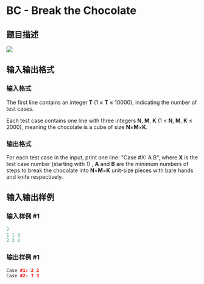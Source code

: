# BC - Break the Chocolate

## 题目描述

![](https://cdn.luogu.com.cn/upload/vjudge_pic/SP9935/4a635091768fe96354dfd3ca876eccae1e2e7e4e.png)

## 输入输出格式

### 输入格式

The first line contains an integer **T** (1 ≤ **T** ≤ 10000), indicating the number of test cases.

Each test case contains one line with three integers **N**, **M**, **K** (1 ≤ **N**, **M**, **K** ≤ 2000), meaning the chocolate is a cube of size **N**×**M**×**K**.

### 输出格式

For each test case in the input, print one line: "Case #X: A B", where **X** is the test case number (starting with 1) , **A** and **B** are the minimum numbers of steps to break the chocolate into **N**×**M**×**K** unit-size pieces with bare hands and knife respectively.

## 输入输出样例

### 输入样例 #1

```cpp
2
1 1 3
2 2 2
```


### 输出样例 #1

```cpp
Case #1: 2 2
Case #2: 7 3
```


